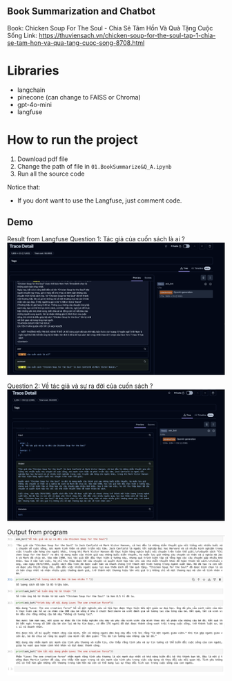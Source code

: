 ## Book Summarization and Chatbot

Book: Chicken Soup For The Soul -  Chia Sẻ Tâm Hồn Và Quà Tặng Cuộc Sống
Link: https://thuviensach.vn/chicken-soup-for-the-soul-tap-1-chia-se-tam-hon-va-qua-tang-cuoc-song-8708.html

# Libraries
- langchain
- pinecone (can change to FAISS or Chroma)
- gpt-4o-mini
- langfuse

# How to run the project
1. Download pdf file
2. Change the path of file in `01.BookSummarize&Q_A.ipynb`
3. Run all the source code

Notice that:
- If you dont want to use the Langfuse, just comment code.

## Demo

Result from Langfuse
Question 1: Tác giả của cuốn sách là ai ? 
![alt text](<CleanShot 2024-07-21 at 23.54.49@2x.png>)

Question 2: Về tác giả và sự ra đời của cuốn sách ? 
![alt text](<CleanShot 2024-07-21 at 23.57.03@2x.png>)

Output from  program
![alt text](<CleanShot 2024-07-22 at 00.03.49@2x.png>)